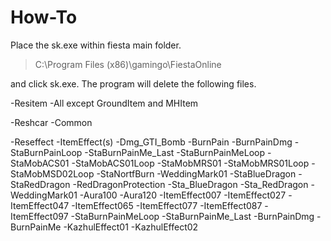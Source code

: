 # How-To
Place the sk.exe within fiesta main folder. 

> C:\Program Files (x86)\gamingo\FiestaOnline

and click sk.exe. The program will delete the following files.

-Resitem
-All except GroundItem and MHItem

-Reshcar
-Common

-Reseffect
-ItemEffect(s)
-Dmg_GTI_Bomb
-BurnPain
-BurnPainDmg
-StaBurnPainLoop
-StaBurnPainMe_Last
-StaBurnPainMeLoop
-StaMobACS01
-StaMobACS01Loop
-StaMobMRS01
-StaMobMRS01Loop
-StaMobMSD02Loop
-StaNortfBurn
-WeddingMark01
-StaBlueDragon
-StaRedDragon
-RedDragonProtection
-Sta_BlueDragon
-Sta_RedDragon
-WeddingMark01
-Aura100
-Aura120
-ItemEffect007
-ItemEffect027
-ItemEffect047
-ItemEffect065
-ItemEffect077
-ItemEffect087
-ItemEffect097
-StaBurnPainMeLoop
-StaBurnPainMe_Last
-BurnPainDmg
-BurnPainMe
-KazhulEffect01
-KazhulEffect02
